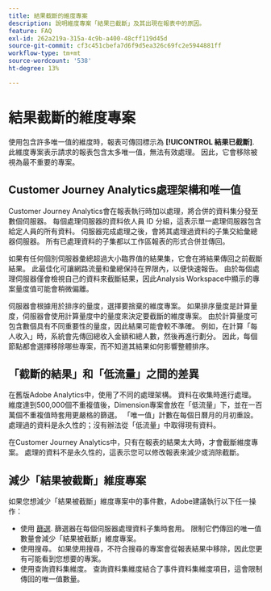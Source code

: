 ```yaml
---
title: 結果截斷的維度專案
description: 說明維度專案「結果已截斷」及其出現在報表中的原因。
feature: FAQ
exl-id: 262a219a-315a-4c9b-a400-48cff119d45d
source-git-commit: cf3c451cbefa7d6f9d5ea326c69fc2e5944881ff
workflow-type: tm+mt
source-wordcount: '538'
ht-degree: 13%

---
```


# 結果截斷的維度專案

使用包含許多唯一值的維度時，報表可傳回標示為 **[!UICONTROL 結果已截斷]**. 此維度專案表示請求的報表包含太多唯一值，無法有效處理。 因此，它會移除被視為最不重要的專案。

## Customer Journey Analytics處理架構和唯一值

Customer Journey Analytics會在報表執行時加以處理，將合併的資料集分發至數個伺服器。 每個處理伺服器的資料依人員 ID 分組，這表示單一處理伺服器包含給定人員的所有資料。 伺服器完成處理之後，會將其處理過資料的子集交給彙總器伺服器。 所有已處理資料的子集都以工作區報表的形式合併並傳回。

如果有任何個別伺服器彙總超過大小臨界值的結果集，它會在將結果傳回之前截斷結果。 此最佳化可讓網路流量和彙總保持在界限內，以便快速報告。 由於每個處理伺服器僅會檢視自己的資料來截斷結果，因此Analysis Workspace中顯示的專案量度值可能會稍微偏離。

伺服器會根據用於排序的量度，選擇要捨棄的維度專案。 如果排序量度是計算量度，伺服器會使用計算量度中的量度來決定要截斷的維度專案。 由於計算量度可包含數個具有不同重要性的量度，因此結果可能會較不準確。 例如，在計算「每人收入」時，系統會先傳回總收入金額和總人數，然後再進行劃分。 因此，每個節點都會選擇移除哪些專案，而不知道其結果如何影響整體排序。

## 「截斷的結果」和「低流量」之間的差異

在舊版Adobe Analytics中，使用了不同的處理架構。 資料在收集時進行處理。 維度達到500,000個不重複值後，Dimension專案會放在「低流量」下，並在一百萬個不重複值時套用更嚴格的篩選。 「唯一值」計數在每個日曆月的月初重設。 處理過的資料是永久性的；沒有辦法從「低流量」中取得現有資料。

在Customer Journey Analytics中，只有在報表的結果太大時，才會截斷維度專案。 處理的資料不是永久性的，這表示您可以修改報表來減少或消除截斷。

## 減少「結果被截斷」維度專案

如果您想減少「結果被截斷」維度專案中的事件數，Adobe建議執行以下任一操作：

* 使用 [篩選](/help/components/filters/create-filters.md). 篩選器在每個伺服器處理資料子集時套用。 限制它們傳回的唯一值數量會減少「結果被截斷」維度專案。
* 使用搜尋。 如果使用搜尋，不符合搜尋的專案會從報表結果中移除，因此您更有可能看到您想要的專案。
* 使用查詢資料集維度。 查詢資料集維度結合了事件資料集維度項目，這會限制傳回的唯一值數量。
